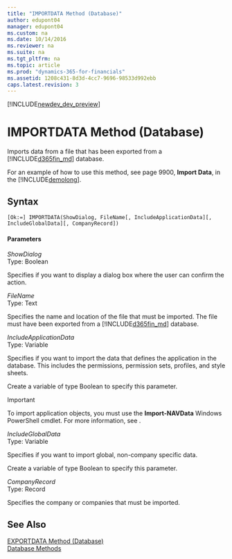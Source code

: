 ```yaml
---
title: "IMPORTDATA Method (Database)"
author: edupont04
manager: edupont04
ms.custom: na
ms.date: 10/14/2016
ms.reviewer: na
ms.suite: na
ms.tgt_pltfrm: na
ms.topic: article
ms.prod: "dynamics-365-for-financials"
ms.assetid: 1208c431-8d3d-4cc7-9696-98533d992ebb
caps.latest.revision: 3
---
```


[!INCLUDE[newdev_dev_preview](../includes/newdev_dev_preview.md)]

# IMPORTDATA Method (Database)
Imports data from a file that has been exported from a [!INCLUDE[d365fin_md](../includes/d365fin_md.md)] database.  

 For an example of how to use this method, see page 9900, **Import Data**, in the [!INCLUDE[demolong](../includes/demolong_md.md)].  

## Syntax  

```  
[Ok:=] IMPORTDATA(ShowDialog, FileName[, IncludeApplicationData][, IncludeGlobalData][, CompanyRecord])  
```  

#### Parameters  
 *ShowDialog*  
 Type: Boolean  

 Specifies if you want to display a dialog box where the user can confirm the action.  

 *FileName*  
 Type: Text  

 Specifies the name and location of the file that must be imported. The file must have been exported from a [!INCLUDE[d365fin_md](../includes/d365fin_md.md)] database.  

 *IncludeApplicationData*  
 Type: Variable  

 Specifies if you want to import the data that defines the application in the database. This includes the permissions, permission sets, profiles, and style sheets.  

 Create a variable of type Boolean to specify this parameter.  

> [!IMPORTANT]  
>  To import application objects, you must use the **Import-NAVData** Windows PowerShell cmdlet. For more information, see <!--Links[Exporting and Importing Companies and Other Data](Exporting-and-Importing-Companies-and-Other-Data.md) -->.  

 *IncludeGlobalData*  
 Type: Variable  

 Specifies if you want to import global, non-company specific data.  

 Create a variable of type Boolean to specify this parameter.  

 *CompanyRecord*  
 Type: Record  

 Specifies the company or companies that must be imported.  

## See Also  
<!--Links[Exporting and Importing Companies and Other Data](Exporting-and-Importing-Companies-and-Other-Data.md) -->  
[EXPORTDATA Method \(Database\)](devenv-EXPORTDATA-Method-Database.md)  
[Database Methods](devenv-database-methods.md)  
